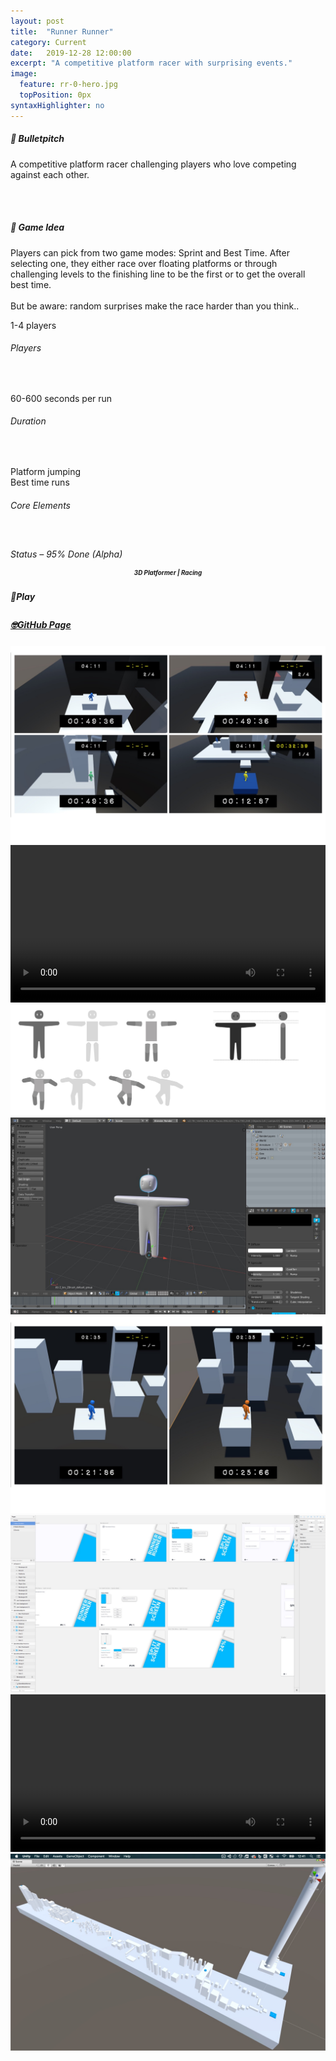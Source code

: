 ```yaml
---
layout: post
title:  "Runner Runner"
category: Current
date:   2019-12-28 12:00:00
excerpt: "A competitive platform racer with surprising events."
image:
  feature: rr-0-hero.jpg
  topPosition: 0px
syntaxHighlighter: no
---
```


<div class="card-wrapper text paddings">
  <h5>🚀 Bulletpitch</h5>
  <p>A competitive platform racer challenging players who love competing against each other.</p>

  <br>
  <br>

  <h5>💭 Game Idea</h5>
  <p>
    Players can pick from two game modes: Sprint and Best Time. After selecting one, they either race over floating platforms or through challenging levels to the finishing line to be the first or to get the overall best time.
    <br>
    <br>
    But be aware: random surprises make the race harder than you think..
  </p>
</div>

<div class="card-wrapper info paddings">
  <p>
    1-4 players
  </p>
  <h6>Players</h6>
  <br>
  <p>
    60-600 seconds per run
  </p>
  <h6>Duration</h6>
  <br>
  <p>
    Platform jumping
    <br>
    Best time runs
  </p>
  <h6>Core Elements</h6>
  <br>
  <p>
    <div class="bar">
      <div class="bar progress" style="width: 95%;"></div>
    </div>
  </p>
  <h6 style="margin: -2px 0 0 0;">Status – 95% Done (Alpha)</h6>
</div>

<div class="card-wrapper genre paddings" style="text-align: center;">
  <h5 style="font-size: 70%; line-height: 1rem;">3D Platformer | Racing</h5>
</div>

<div class="button-wrapper">
  <div class="buttons">
    <a target="_blank">
      <div class="play-button disabled-btn" style="cursor: not-allowed;">
        <h5 style="line-height: 1.4rem;">🤘Play</h5>
      </div>
    </a>
    <div class="gap"></div>
    <a href="https://github.com/thomas-theux/Runner-Runner" target="_blank">
      <div class="git-button interaction">
        <h5 style="line-height: 1.3rem;">🤓GitHub Page</h5>
      </div>
    </a>
  </div>
</div>

<div class="card-wrapper picture">
  <a href="https://feierabend-crew.com/assets/images/games/rr/rr-1-level.jpg">
    <img src="assets/images/games/rr/rr-1-level.jpg" alt="In-game screenshot">
  </a>
</div>

<div class="card-wrapper picture video-mask">
  <video controls width="100%" src="assets/images/games/rr/rr-2-gameplay.mp4"></video>
</div>

<div class="card-wrapper picture">
  <a href="https://feierabend-crew.com/assets/images/games/rr/rr-3-dude.jpg">
    <img src="assets/images/games/rr/rr-3-dude.jpg" alt="Initial 2D designs for the dude">
  </a>
</div>

<div class="card-wrapper picture">
  <a href="https://feierabend-crew.com/assets/images/games/rr/rr-4-3dmodel.jpg">
    <img src="assets/images/games/rr/rr-4-3dmodel.jpg" alt="3D model of the dude">
  </a>
</div>

<div class="card-wrapper picture">
  <a href="https://feierabend-crew.com/assets/images/games/rr/rr-8-splitscreen.jpg">
    <img src="assets/images/games/rr/rr-8-splitscreen.jpg" alt="2-player splitscreen">
  </a>
</div>

<div class="card-wrapper picture">
  <a href="https://feierabend-crew.com/assets/images/games/rr/rr-5-sketch-ui.jpg">
    <img src="assets/images/games/rr/rr-5-sketch-ui.jpg" alt="UI Designs made in Sketch">
  </a>
</div>

<div class="card-wrapper picture video-mask">
  <video controls width="100%" src="assets/images/games/rr/rr-6-video-ui.mp4"></video>
</div>

<div class="card-wrapper picture">
  <a href="https://feierabend-crew.com/assets/images/games/rr/rr-7-level-unity.jpg">
    <img src="assets/images/games/rr/rr-7-level-unity.jpg" alt="Unity level design for Runner Runner">
  </a>
</div>